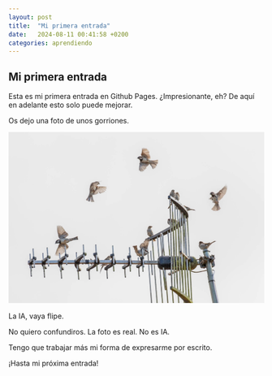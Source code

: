 ```yaml
---
layout: post
title:  "Mi primera entrada"
date:   2024-08-11 00:41:58 +0200
categories: aprendiendo
---
```

## Mi primera entrada

Esta es mi primera entrada en Github Pages. ¿Impresionante, eh?
De aquí en adelante esto solo puede mejorar.

Os dejo una foto de unos gorriones.

![Unos gorriones](/assets/images/2024-08-11_gorriones_IMG_1377.jpg)

La IA, vaya flipe.

No quiero confundiros. La foto es real. No es IA.

Tengo que trabajar más mi forma de expresarme por escrito.

¡Hasta mi próxima entrada!


